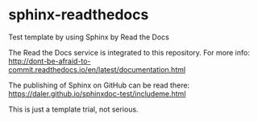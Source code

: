 # sphinx-readthedocs
Test template by using Sphinx by Read the Docs

The Read the Docs service is integrated to this repository. 
For more info: http://dont-be-afraid-to-commit.readthedocs.io/en/latest/documentation.html

The publishing of Sphinx on GitHub can be read there:
https://daler.github.io/sphinxdoc-test/includeme.html

This is just a template trial, not serious.
